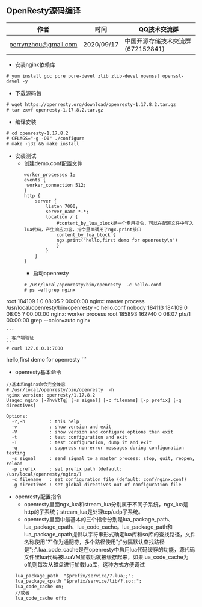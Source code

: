 ## OpenResty源码编译

| 作者 | 时间 |QQ技术交流群 |
| ------ | ------ |------ |
| perrynzhou@gmail.com |2020/09/17 |中国开源存储技术交流群(672152841) |

- 安装nginx依赖库
```
# yum install gcc pcre pcre-devel zlib zlib-devel openssl openssl-devel -y
```
- 下载源码包
```
# wget https://openresty.org/download/openresty-1.17.8.2.tar.gz
# tar zxvf openresty-1.17.8.2.tar.gz 
```
- 编译安装
```
# cd openresty-1.17.8.2
# CFLAGS="-g -O0" ./configure
# make -j32 && make install
```

- 安装测试
  - 创建demo.conf配置文件
	```
	worker_processes 1;
	events {
	 worker_connection 512;
	}
	http {
		server {
			listen 7000;
			server_name *.*;
			location / {
				#content_by_lua_block是一个专用指令，可以在配置文件中写入lua代码，产生响应内容，指令里面调用了ngx.print接口
				content_by_lua_block {
				ngx.print("hello,first demo for openresty\n")
				}
			}
		}
	}
	```
	- 启动openresty
	```
	# /usr/local/openresty/bin/openresty  -c hello.conf 
	# ps -ef|grep nginx
root     184109      1  0 08:05 ?        00:00:00 nginx: master process /usr/local/openresty/bin/openresty -c hello.conf
nobody   184113 184109  0 08:05 ?        00:00:00 nginx: worker process
root     185893 162740  0 08:07 pts/1    00:00:00 grep --color=auto nginx
	
	```
	- 客户端验证
	```
	# curl 127.0.0.1:7000                          
hello,first demo for openresty
	```
- openresty基本命令
```
//基本和nginx命令完全兼容
# /usr/local/openresty/bin/openresty  -h
nginx version: openresty/1.17.8.2
Usage: nginx [-?hvVtTq] [-s signal] [-c filename] [-p prefix] [-g directives]

Options:
  -?,-h         : this help
  -v            : show version and exit
  -V            : show version and configure options then exit
  -t            : test configuration and exit
  -T            : test configuration, dump it and exit
  -q            : suppress non-error messages during configuration testing
  -s signal     : send signal to a master process: stop, quit, reopen, reload
  -p prefix     : set prefix path (default: /usr/local/openresty/nginx/)
  -c filename   : set configuration file (default: conf/nginx.conf)
  -g directives : set global directives out of configuration file
```
- openresty配置指令
  - openresty里面ngx_lua和stream_lua分别属于不同子系统，ngx_lua是http的子系统；stream_lua是处理tcp/udp子系统。
  - openresty里面中最基本的三个指令分别是lua_package_path、lua_package_cpath、lua_code_cache。lua_package_path和lua_package_cpath提供以字符串形式确定lua库和so库的查找路径，文件名称使用"?"作为通配符，多个路径使用";"分隔默认查找路径是";;".lua_code_cache是在openresty中启用lua代码缓存的功能，源代码文件里lua代码被LuaVM加载后就被缓存起来，如果lua_code_cache为off,则每次从磁盘进行加载lua库，这种方式方便调试
  ```
  lua_package_path  "$prefix/service/?.lua;;";
  lua_package_cpath "$prefix/service/lib/?.so;;";
  lua_code_cache on;
  //或者
  lua_code_cache off;
  ```
